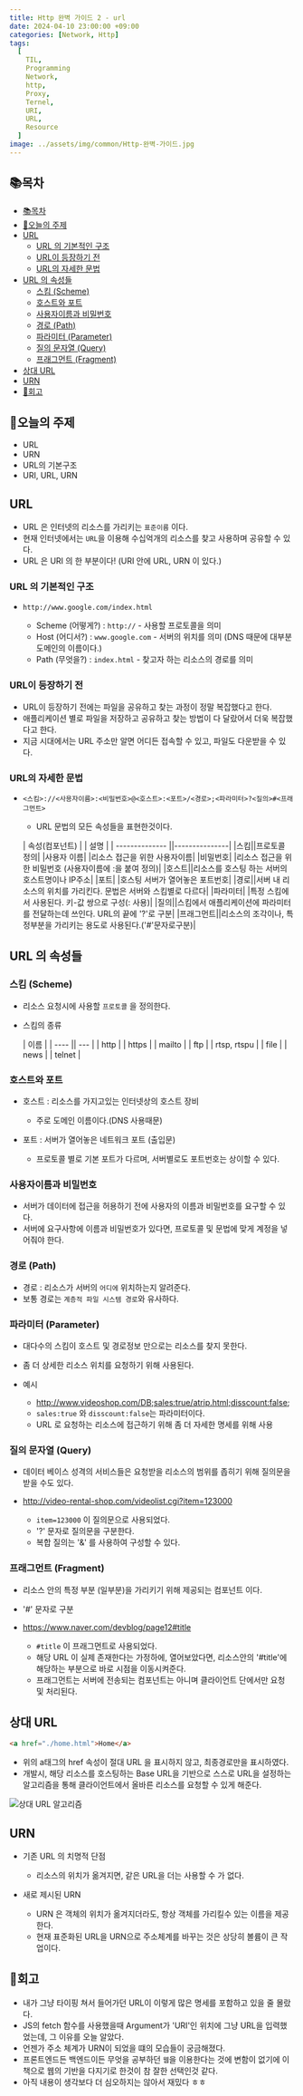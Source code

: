 ```yaml
---
title: Http 완벽 가이드 2 - url
date: 2024-04-10 23:00:00 +09:00
categories: [Network, Http]
tags:
  [
    TIL,
    Programming
    Network,
    http,
    Proxy,
    Ternel,
    URI,
    URL,
    Resource
  ]
image: ../assets/img/common/Http-완벽-가이드.jpg
---
```

## 📚목차
- [📚목차](#목차)
- [📖오늘의 주제](#오늘의-주제)
- [URL](#url)
  - [URL 의 기본적인 구조](#url-의-기본적인-구조)
  - [URL이 등장하기 전](#url이-등장하기-전)
  - [URL의 자세한 문법](#url의-자세한-문법)
- [URL 의 속성들](#url-의-속성들)
  - [스킴 (Scheme)](#스킴-scheme)
  - [호스트와 포트](#호스트와-포트)
  - [사용자이름과 비밀번호](#사용자이름과-비밀번호)
  - [경로 (Path)](#경로-path)
  - [파라미터 (Parameter)](#파라미터-parameter)
  - [질의 문자열 (Query)](#질의-문자열-query)
  - [프래그먼트 (Fragment)](#프래그먼트-fragment)
- [상대 URL](#상대-url)
- [URN](#urn)
- [📖회고](#회고)

## 📖오늘의 주제
- URL
- URN
- URL의 기본구조
- URI, URL, URN

## URL
- URL 은 인터넷의 리소스를 가리키는 `표준이름` 이다.
- 현재 인터넷에서는 `URL`을 이용해 수십억개의 리소스를 찾고 사용하며 공유할 수 있다.
- URL 은 URI 의 한 부분이다! (URI 안에 URL, URN 이 있다.)

### URL 의 기본적인 구조

- `http://www.google.com/index.html`

    - Scheme (어떻게?) : `http://` - 사용할 프로토콜을 의미
    - Host (어디서?) : `www.google.com` - 서버의 위치를 의미 (DNS 때문에 대부분 도메인의 이름이다.)
    - Path (무엇을?) : `index.html` - 찾고자 하는 리소스의 경로를 의미

### URL이 등장하기 전

- URL이 등장하기 전에는 파일을 공유하고 찾는 과정이 정말 복잡했다고 한다.
- 애플리케이션 별로 파일을 저장하고 공유하고 찾는 방법이 다 달랐어서 더욱 복잡했다고 한다.
- 지금 시대에서는 URL 주소만 알면 어디든 접속할 수 있고, 파일도 다운받을 수 있다.

### URL의 자세한 문법

- `<스킴>://<사용자이름>:<비밀번호>@<호스트>:<포트>/<경로>;<파라미터>?<질의>#<프래그먼트>`
  - URL 문법의 모든 속성들을 표현한것이다.
  

  | 속성(컴포넌트) |  | 설명 |
  | -------------- ||---------------|
  |스킴||프로토콜 정의|
  |사용자 이름| |리소스 접근을 위한 사용자이름|
  |비밀번호| |리소스 접근을 위한 비밀번호 (사용자이름에 :을 붙여 정의)|
  |호스트||리소스를 호스팅 하는 서버의 호스트명이나 IP주소|
  |포트| |호스팅 서버가 열어놓은 포트번호|
  |경로||서버 내 리소스의 위치를 가리킨다.  문법은 서버와 스킴별로 다르다|
  |파라미터| |특정 스킴에서 사용된다. 키-값 쌍으로 구성(: 사용)|
  |질의||스킴에서 애플리케이션에 파라미터를 전달하는데 쓰인다. URL의 끝에 '?'로 구분|
  |프래그먼트||리소스의 조각이나, 특정부분을 가리키는 용도로 사용된다.('#'문자로구분)|

      

## URL 의 속성들

### 스킴 (Scheme)

- 리소스 요청시에 사용할 `프로토콜` 을 정의한다.
- 스킴의 종류

  | 이름 |
  | ---- || --- |
  | http        |
  | https       |
  | mailto      |
  | ftp         |
  | rtsp, rtspu |
  | file        |
  | news        |
  | telnet      |

### 호스트와 포트

- 호스트 : 리소스를 가지고있는 인터넷상의 호스트 장비

  + 주로 도메인 이름이다.(DNS 사용때문)

- 포트 : 서버가 열어놓은 네트워크 포트 (출입문)

  + 프로토콜 별로 기본 포트가 다르며, 서버별로도 포트번호는 상이할 수 있다.
  
### 사용자이름과 비밀번호

- 서버가 데이터에 접근을 허용하기 전에 사용자의 이름과 비밀번호를 요구할 수 있다.
- 서버에 요구사항에 이름과 비밀번호가 있다면, 프로토콜 및 문법에 맞게 계정을 넣어줘야 한다.

### 경로 (Path)

- 경로 : 리소스가 서버의 `어디에` 위치하는지 알려준다.
- 보통 경로는 `계층적 파일 시스템 경로`와 유사하다.

### 파라미터 (Parameter)

- 대다수의 스킴이 호스트 및 경로정보 만으로는 리소스를 찾지 못한다.
- 좀 더 상세한 리소스 위치를 요청하기 위해 사용된다.
- 예시

  + http://www.videoshop.com/DB;sales:true/atrip.html;disscount:false;
  + `sales:true` 와 `disscount:false`는 파라미터이다.
  + URL 로 요청하는 리소스에 접근하기 위해 좀 더 자세한 명세를 위해 사용


### 질의 문자열 (Query)

  - 데이터 베이스 성격의 서비스들은 요청받을 리소스의 범위를 좁히기 위해 질의문을 받을 수도 있다.

  - http://video-rental-shop.com/videolist.cgi?item=123000

    + `item=123000` 이 질의문으로 사용되었다.
    + '?' 문자로 질의문을 구분한다.
    + 복합 질의는 '&' 를 사용하여 구성할 수 있다.


### 프래그먼트 (Fragment)

- 리소스 안의 특정 부분 (일부분)을 가리키기 위해 제공되는 컴포넌트 이다.
- '#' 문자로 구분
- https://www.naver.com/devblog/page12#title

  + `#title` 이 프래그먼트로 사용되었다.
  + 해당 URL 이 실제 존재한다는 가정하에, 열어보았다면, 리소스안의 '#title'에 해당하는 부분으로 바로 시점을 이동시켜준다.
  + 프래그먼트는 서버에 전송되는 컴포넌트는 아니며 클라이언트 단에서만 요청 및 처리된다.



## 상대 URL

```html
<a href="./home.html">Home</a>
```

- 위의 a태그의 href 속성이 절대 URL 을 표시하지 않고, 최종경로만을 표시하였다.
- 개발시, 해당 리소스를 호스팅하는 Base URL을 기반으로 스스로 URL을 설정하는 알고리즘을 통해 클라이언트에서 올바른 리소스를 요청할 수 있게 해준다.

![상대 URL 알고리즘](../assets/img/post/2024-04-10/2024-04-10-relativeURLalgorithm.png "상대 URL 정의 알고리즘  /출처 : 도서 - 오레일리, HTTP 완벽 가이드 ")


## URN

- 기존 URL 의 치명적 단점

  + 리소스의 위치가 옮겨지면, 같은 URL을 더는 사용할 수 가 없다.


- 새로 제시된 URN

  + URN 은 객체의 위치가 옮겨지더라도, 항상 객체를 가리킬수 있는 이름을 제공한다.
  + 현재 표준화된 URL을 URN으로 주소체계를 바꾸는 것은 상당히 볼륨이 큰 작업이다.


## 📖회고
- 내가 그냥 타이핑 쳐서 들어가던 URL이 이렇게 많은 명세를 포함하고 있을 줄 몰랐다.
- JS의 fetch 함수를 사용했을때 Argument가 'URI'인 위치에 그냥 URL을 입력했었는데, 그 이유를 오늘 알았다.
- 언젠가 주소 체계가 URN이 되었을 떄의 모습들이 궁금해졌다.
- 프론트엔드든 백엔드이든 무엇을 공부하던 `웹`을 이용한다는 것에 변함이 없기에 이 책으로 웹의 기반을 다지기로 한것이 참 잘한 선택인것 같다.
- 아직 내용이 생각보다 더 심오하지는 않아서 재밌다 ㅎㅎ
